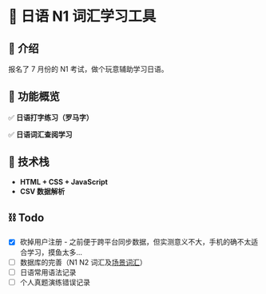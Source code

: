 # 🍣 日语 N1 词汇学习工具

## 📖 介绍

报名了 7 月份的 N1 考试，做个玩意辅助学习日语。

## 🎯 功能概览

✅ **日语打字练习（罗马字）**

✅ **日语词汇查阅学习**

## 🚀 技术栈

- **HTML + CSS + JavaScript**
- **CSV 数据解析**

## ⛓️ Todo

- [x] 砍掉用户注册 - 之前便于跨平台同步数据，但实测意义不大，手机的确不太适合学习，摸鱼太多...
- [ ] 数据库的完善（N1 N2 词汇及[场景词汇](./First%20Thousands%20Words%20in%20Japanese.pdf)）
- [ ] 日语常用语法记录
- [ ] 个人真题演练错误记录
